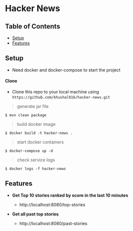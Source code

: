 # Hacker News

## Table of Contents

- [Setup](#setup)
- [Features](#features)

## Setup

- Need docker and docker-compose to start the project

#### Clone

- Clone this repo to your local machine using `https://github.com/khushal016/hacker-news.git`

> generate jar file

```shell
$ mvn clean package
```
> build docker image

```shell
$ docker build -t hacker-news .
```

> start docker containers

```shell
$ docker-compose up -d
```

> check service logs

```shell
$ docker logs -f hacker-news
```

## Features

- **Get Top 10 stories ranked by score in the last 10 minutes**
    - http://localhost:8080/top-stories
    
- **Get all past top stories**
    - http://localhost:8080/past-stories



